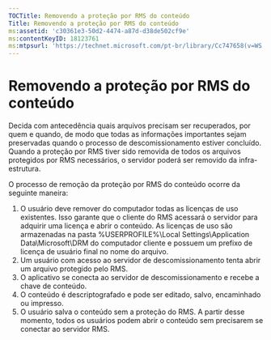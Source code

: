 ```yaml
---
TOCTitle: Removendo a proteção por RMS do conteúdo
Title: Removendo a proteção por RMS do conteúdo
ms:assetid: 'c30361e3-50d2-4474-a87d-d38de502cf9e'
ms:contentKeyID: 18123761
ms:mtpsurl: 'https://technet.microsoft.com/pt-br/library/Cc747658(v=WS.10)'
---
```


Removendo a proteção por RMS do conteúdo
========================================

Decida com antecedência quais arquivos precisam ser recuperados, por quem e quando, de modo que todas as informações importantes sejam preservadas quando o processo de descomissionamento estiver concluído. Quando a proteção por RMS tiver sido removida de todos os arquivos protegidos por RMS necessários, o servidor poderá ser removido da infra-estrutura.

O processo de remoção da proteção por RMS do conteúdo ocorre da seguinte maneira:

1.  O usuário deve remover do computador todas as licenças de uso existentes. Isso garante que o cliente do RMS acessará o servidor para adquirir uma licença e abrir o conteúdo. As licenças de uso são armazenadas na pasta %USERPROFILE%\\Local Settings\\Application Data\\Microsoft\\DRM do computador cliente e possuem um prefixo de licença de usuário final no nome do arquivo.
2.  Um usuário com acesso ao servidor de descomissionamento tenta abrir um arquivo protegido pelo RMS.
3.  O aplicativo se conecta ao servidor de descomissionamento e recebe a chave de conteúdo.
4.  O conteúdo é descriptografado e pode ser editado, salvo, encaminhado ou impresso.
5.  O usuário salva o conteúdo sem a proteção do RMS. A partir desse momento, todos os usuários podem abrir o conteúdo sem precisarem se conectar ao servidor RMS.
